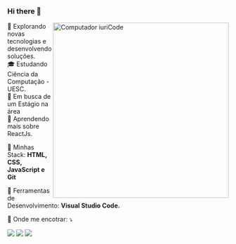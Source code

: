 ### Hi there 👋

<img src="https://raw.githubusercontent.com/MicaelliMedeiros/micaellimedeiros/master/image/computer-illustration.png" min-width="400px" max-width="400px" width="400px" align="right" alt="Computador iuriCode">

<p align="left"> 
  🤔   Explorando novas tecnologias e desenvolvendo soluções.<br />
  🎓   Estudando Ciência da Computação - UESC. <br />
  💼   Em busca de um Estágio na área <br />
  🌱   Aprendendo mais sobre ReactJs. 
</p>

<p align="left">
  🦄 Minhas Stack: <strong>HTML, CSS, JavaScript e Git</strong>
</p>

<p align="left">
  💼 Ferramentas de Desenvolvimento: <strong>Visual Studio Code.</strong>
</p>

<p align="left">
  💌 Onde me encotrar: ⤵️
</p>

<p align="left">
  <a href="https://www.linkedin.com/in/larissa-carvalho-7149101b8/" alt="Linkedin">
  <img src="https://img.shields.io/badge/-Linkedin-0e76a8?style=flat-square&logo=Linkedin&logoColor=white&link=https://www.linkedin.com/in/larissa-carvalho-7149101b8/" /></a>

  <a href="https://api.whatsapp.com/send?phone=5573988684480" alt="WhatsApp">
  <img src="https://img.shields.io/badge/-WhatsApp-25d366?style=flat-square&labelColor=25d366&logo=whatsapp&logoColor=white&link=https://api.whatsapp.com/send?phone=5573988684480"/></a>

  <a href="https://www.instagram.com/lari_carvalho07/?hl=pt-br" alt="Instagram">
  <img src="https://img.shields.io/badge/-Instagram-DF0174?style=flat-square&labelColor=DF0174&logo=instagram&logoColor=white&link=https://www.instagram.com/lari_carvalho07/?hl=pt-br"/></a>
</p>  
